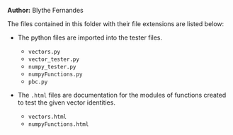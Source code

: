 **Author:** Blythe Fernandes

The files contained in this folder with their file extensions are listed below:

- The python files are imported into the tester files.
  - `vectors.py`
  - `vector_tester.py`
  - `numpy_tester.py`
  - `numpyFunctions.py`
  - `pbc.py`

- The `.html` files are documentation for the modules of functions created to test the given vector identities.
  - `vectors.html`
  - `numpyFunctions.html`